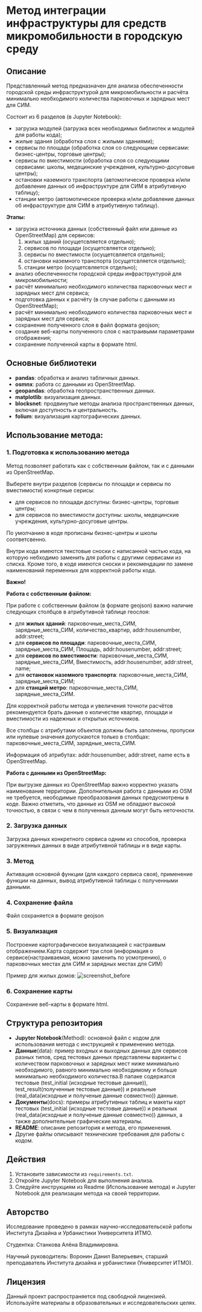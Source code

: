 # Метод интеграции инфраструктуры для средств микромобильности в городскую среду

## Описание
Представленный метод предназначен для анализа обеспеченности городской среды инфраструктурой для микромобильности и расчёта минимально необходимого количества парковочных и зарядных мест для СИМ. 

Состоит из 6 разделов (в Jupyter Notebook):
- загрузка модулей (загрузка всех необходимых библиотек и модулей для работы кода);
- жилые здания (обработка слоя с жилыми зданиями);
- сервисы по площади (обработка слоя со следующими сервисами: бизнес-центры, торговые центры);
- сервисы по вместимости (обработка слоя со следующими сервисами: школы, медецинские учреждения, культурно-досуговые центры);
- остановки наземного транспорта (автомотическое проверка и/или добавление данных об инфраструктуре для СИМ в атрибутивную таблицу);
- станции метро (автомотическое проверка и/или добавление данных об инфраструктуре для СИМ в атрибутивную таблицу).


**Этапы:**
- загрузка источника данных (собственный файл или данные из OpenStreetMap) для сервисов:
  1. жилых зданий (осущетсвляется отдельно);
  2. сервисов по площади (осущетсвляется отдельно);
  3. сервисы по вместимости (осущетсвляется отдельно); 
  4. остановки наземного транспорта (осущетсвляется отдельно);
  5. станции метро (осущетсвляется отдельно);
- анализ обеспеченности городской среды инфраструктурой для микромобильности;
- расчёт минимально необходимого количества парковочных мест и зарядных мест для сервиса;
- подготовка данных к расчёту (в случае работы с данными из OpenStreetMap);
- расчёт минимально необходимого количества парковочных мест и зарядных мест для сервиса;
- сохранение полученного слоя в файл формата geojson;
- создание веб-карты полученного слоя с настраивыми параметрами отображения;
- сохранение полученной карты в формате html.
  
## Основные библиотеки
- **pandas**: обработка и анализ табличных данных.
- **osmnx**: работа сс данными из OpenStreetMap.
- **geopandas**: обработка геопространственных данных.
- **matplotlib**: визуализация данных.
- **blocksnet**: продвинутые методы анализа пространственных данных, включая доступность и центральность.
- **folium**: визуализация картографических данных.


## Использование метода:

### 1. Подготовка к использованию метода
Метод позволяет работать как с собственным файлом, так и с данными из OpenStreetMap. 

Выберете внутри разделов (сервисы по площади и сервисы по вместимости) конкртные серисы:
- для сервисов по площади доступны: бизнес-центры, торговые центры;
- для сервисов по вместимости доступны: школы, медецинские учреждения, культурно-досуговые центры.

По умолчанию в коде прописаны бизнес-центры и школы соответсвенно. 

Внутри кода имеются текстовые сноски с написанной частью кода, на которую небходимо заменить для работы с другими сервисами из списка. Кроме того, в коде имеются сноски и рекомендации по замене наименований переменных для корректной работы кода.

**Важно!**

**Работа с собственным файлом:**

При работе с собственным файлом (в формате geojson) важно наличие следующих столбцов в атрибутивной таблице геослоя:
 - для **жилых зданий**: парковочные_места_СИМ, зарядные_места_СИМ, количество_квартир, addr:housenumber, addr:street;
 - для **сервисов по площади**: парковочные_места_СИМ, зарядные_места_СИМ, Площадь, addr:housenumber, addr:street;
 - для **сервисов по вместимости**: парковочные_места_СИМ, зарядные_места_СИМ, Вместимость, addr:housenumber, addr:street, name;
 - для **остановок наземного транспорта**: парковочные_места_СИМ, зарядные_места_СИМ;
 - для **станций метро**: парковочные_места_СИМ, зарядные_места_СИМ.

Для корректной работы метода и увеличения точноти расчётов рекомендуется брать данные о количестве квартир, площади и вместимости из надежных и открытых источников.

Все столбцы с атрибутами объектов должны быть заполнены, пропуски или нулевые значения допускаются только в столбцах: парковочные_места_СИМ, зарядные_места_СИМ.

Информация об атрибутах: addr:housenumber, addr:street, name есть в OpenStreetMap.

**Работа с данными из OpenStreetMap:**

При выгрузке данных из OpenStreetMap важно корректно указать наименование территории. Дополнительная работа с данными из OSM не требуется, неободимые преобразования данных предусмотрены в коде. Важно отметить, что данные из OSM не обладают высокой точностью, в связи с чем в полученных данным могут быть неточности.

### 2. Загрузка данных
Загрузка данных конкретного сервиса одним из способов, проверка загруженных данных в виде атрибутивной таблицы и в виде карты.

### 3. Метод
Активация основной функции (для каждого сервиса своя), применение функции на данных, вывод атрибутивной таблицы с полученными данными.

### 4. Сохранение файла
Файл сохраняется в формате geojson

### 5. Визуализация
Построение картографическое визуализацией с настраивым отображением.Карта содержит три слоя (информация о сервисе(настраиваемая, можно заменить по усмотрению), о парковочных местах для СИМ и зарядных местах для СИМ)

Пример для жилых домов:
![screenshot_before](docs/1.png)

### 6. Сохранение карты
Сохранение веб-карты в формате html.

## Структура репозитория
- **Jupyter Notebook**(Method): основной файл с кодом для использования метода с инструкцией к применению метода.
- **Данные**(data): пример входных и выходных данных для сервисов разных типов, сред тестовых данных представлены варианты с количеством парковочных и зарядных мест ниже минимально необходимого, равного минимально необходимому и больше минимально необходимого количества.В папаке содержатся тестовые (test_initial (исходные тестовые данные)), test_result(полученные тестовые данные)) и реальные (real_data(исходные и полученые данные совместно)) данные.
- **Документы**(docs): примеры атрибутивных таблиц и макеты карт тестовых (test_initial (исходные тестовые данные)) и реальных (real_data(исходные и полученые данные совместно)) данных, а также дополнительные графические материалы.
- **README**: описание репозитория и метода, его применения.
- Другие файлы описывают технические требования для работы с кодом.

## Действия
1. Установите зависимости из `requirements.txt`.
2. Откройте Jupyter Notebook для выполнения анализа.
3. Следуйте инструкциям из Readme (Использование метода) и Jupyter Notebook для реализации метода на своей территории.

## Авторство
Исследование проведено в рамках научно-исследовательской работы Института Дизайна и Урбанистики Университета ИТМО.

Студентка: Станкова Алёна Владимировна.

Научный руководитель: Воронин Данил Валерьевич, старший преподаватель Института дизайна 
и урбанистики (Университет ИТМО).

## Лицензия
Данный проект распространяется под свободной лицензией. Используйте материалы в образовательных и исследовательских целях.
